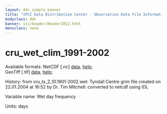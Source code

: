 ```yaml
---
layout: ddc_simple_banner
title: "IPCC Data Distribution Center - Observation Data File Information"
bodyclass: ddc
banner: ssi/header/Header2012.html
menuclass: none
---
```


<h1> cru_wet_clim_1991-2002 </h1>



Available formats: NetCDF [.nc]
      <a href="http://apps.ipcc-data.org/cgi-bin/downl/cru30_nc/cru_wet_clim_1991-2002.nc">data</a>,
      <a href="/help/formats.html#netcdf">help</a>; <br/>
      GeoTiff [.tif]
      <a href="http://apps.ipcc-data.org/cgi-bin/downl/cru30_tif/cru_wet_clim_1991-2002.tif">data</a>,
      <a href="/help/formats.html#geotif">help</a>;  <br/>



History: from cru_ts_2_10.1901-2002.wet: Tyndall Centre grim file created on 22.01.2004 at 16:52 by Dr. Tim Mitchell: converted to netcdf using IDL <br/>



Variable name: Wet day frequency <br/>



Units: days <br/>



